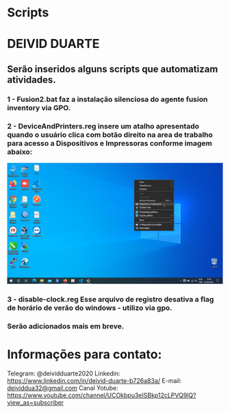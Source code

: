 # Scripts

# DEIVID DUARTE

## Serão inseridos alguns scripts que automatizam atividades.

### 1 - Fusion2.bat faz a instalação silenciosa do agente fusion inventory via GPO.

### 2 - DeviceAndPrinters.reg insere um atalho apresentado quando o usuário clica com botão direito na area de trabalho para acesso a Dispositivos e Impressoras conforme imagem abaixo:

![DeviceAndPrinters](https://github.com/deividduarte20/scripts/blob/main/DeviceAndPrinters.JPG)

### 3 - disable-clock.reg Esse arquivo de registro desativa a flag de horário de verão do windows - utilizo via gpo.

### Serão adicionados mais em breve.





# Informações para contato:

Telegram: @deividduarte2020
Linkedin: https://www.linkedin.com/in/deivid-duarte-b726a83a/
E-mail: deividdua32@gmail.com
Canal Yotube: https://www.youtube.com/channel/UCOkbpu3eISBkp12cLPVQ9lQ?view_as=subscriber
